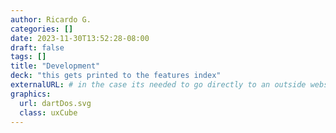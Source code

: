 ```yaml
---
author: Ricardo G.
categories: []
date: 2023-11-30T13:52:28-08:00
draft: false
tags: []
title: "Development"
deck: "this gets printed to the features index"
externalURL: # in the case its needed to go directly to an outside website...
graphics:
  url: dartDos.svg
  class: uxCube
---
```

